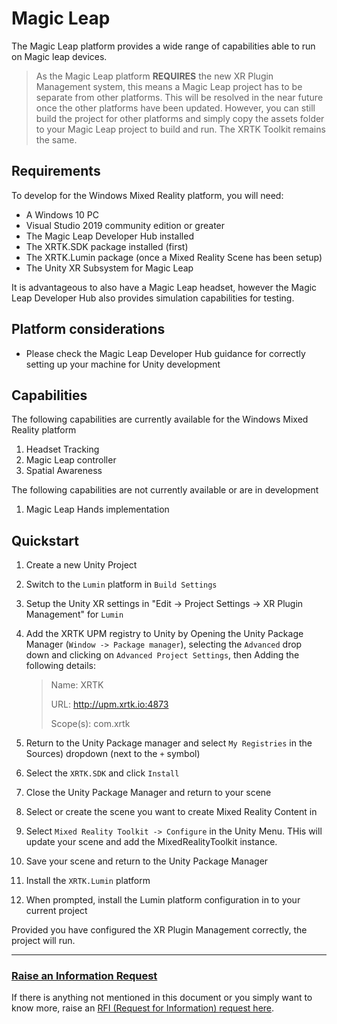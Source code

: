 # Magic Leap

The Magic Leap platform provides a wide range of capabilities able to run on Magic leap devices.

> As the Magic Leap platform **REQUIRES** the new XR Plugin Management system, this means a Magic Leap project has to be separate from other platforms.  This will be resolved in the near future once the other platforms have been updated.
> However, you can still build the project for other platforms and simply copy the assets folder to your Magic Leap project to build and run. The XRTK Toolkit remains the same.

## Requirements

To develop for the Windows Mixed Reality platform, you will need:

* A Windows 10 PC
* Visual Studio 2019 community edition or greater
* The Magic Leap Developer Hub installed
* The XRTK.SDK package installed (first)
* The XRTK.Lumin package (once a Mixed Reality Scene has been setup)
* The Unity XR Subsystem for Magic Leap

It is advantageous to also have a Magic Leap headset, however the Magic Leap Developer Hub also provides simulation capabilities for testing.

## Platform considerations

* Please check the Magic Leap Developer Hub guidance for correctly setting up your machine for Unity development


## Capabilities

The following capabilities are currently available for the Windows Mixed Reality platform

1. Headset Tracking
2. Magic Leap controller
3. Spatial Awareness

The following capabilities are not currently available or are in development

1. Magic Leap Hands implementation

## Quickstart

1. Create a new Unity Project
2. Switch to the `Lumin` platform in `Build Settings`
3. Setup the Unity XR settings in "Edit -> Project Settings -> XR Plugin Management" for `Lumin`
4. Add the XRTK UPM registry to Unity by Opening the Unity Package Manager (`Window -> Package manager`), selecting the `Advanced` drop down and clicking on `Advanced Project Settings`, then Adding the following details:

    > Name: XRTK
    >
    > URL: http://upm.xrtk.io:4873
    >
    > Scope(s): com.xrtk

5. Return to the Unity Package manager and select `My Registries` in the Sources) dropdown (next to the `+` symbol)
6. Select the `XRTK.SDK` and click `Install`
7. Close the Unity Package Manager and return to your scene
8. Select or create the scene you want to create Mixed Reality Content in
9. Select `Mixed Reality Toolkit -> Configure` in the Unity Menu. THis will update your scene and add the MixedRealityToolkit instance.
10. Save your scene and return to the Unity Package Manager
11. Install the `XRTK.Lumin` platform
12. When prompted, install the Lumin platform configuration in to your current project


Provided you have configured the XR Plugin Management correctly, the project will run.

---

### [**Raise an Information Request**](https://github.com/XRTK/XRTK-Core/issues/new?assignees=&labels=question&template=request_for_information.md&title=)

If there is anything not mentioned in this document or you simply want to know more, raise an [RFI (Request for Information) request here](https://github.com/XRTK/XRTK-Core/issues/new?assignees=&labels=question&template=request_for_information.md&title=).
